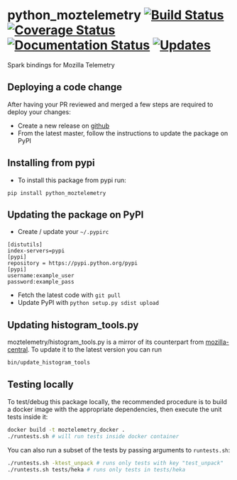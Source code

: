  
# python_moztelemetry [![Build Status](https://travis-ci.org/mozilla/python_moztelemetry.svg?branch=master)](https://travis-ci.org/mozilla/python_moztelemetry) [![Coverage Status](https://coveralls.io/repos/github/mozilla/python_moztelemetry/badge.svg?branch=master)](https://coveralls.io/github/mozilla/python_moztelemetry?branch=master) [![Documentation Status](http://readthedocs.org/projects/python_moztelemetry/badge/?version=latest)](https://python_moztelemetry.readthedocs.io/?badge=latest) [![Updates](https://pyup.io/repos/github/mozilla/python_moztelemetry/shield.svg)](https://pyup.io/repos/github/mozilla/python_moztelemetry/)

Spark bindings for Mozilla Telemetry

## Deploying a code change
After having your PR reviewed and merged a few steps are required to deploy your changes:

- Create a new release on [github](https://help.github.com/articles/creating-releases/)
- From the latest master, follow the instructions to update the package on PyPI

## Installing from pypi
- To install this package from pypi run:
```
pip install python_moztelemetry
```

## Updating the package on PyPI
- Create / update your `~/.pypirc`
```
[distutils]
index-servers=pypi
[pypi]
repository = https://pypi.python.org/pypi
[pypi]
username:example_user
password:example_pass
```
- Fetch the latest code with `git pull`
- Update PyPI with `python setup.py sdist upload`


## Updating histogram_tools.py
moztelemetry/histogram_tools.py is a mirror of its counterpart from
[mozilla-central](https://hg.mozilla.org/mozilla-central/raw-file/tip/toolkit/components/telemetry/histogram_tools.py).
To update it to the latest version you can run
```bash
bin/update_histogram_tools
```

## Testing locally

To test/debug this package locally, the recommended procedure is to build a
docker image with the appropriate dependencies, then execute the unit
tests inside it:

```bash
docker build -t moztelemetry_docker .
./runtests.sh # will run tests inside docker container
```

You can also run a subset of the tests by passing arguments to `runtests.sh`:

```bash
./runtests.sh -ktest_unpack # runs only tests with key "test_unpack"
./runtests.sh tests/heka # runs only tests in tests/heka
```
